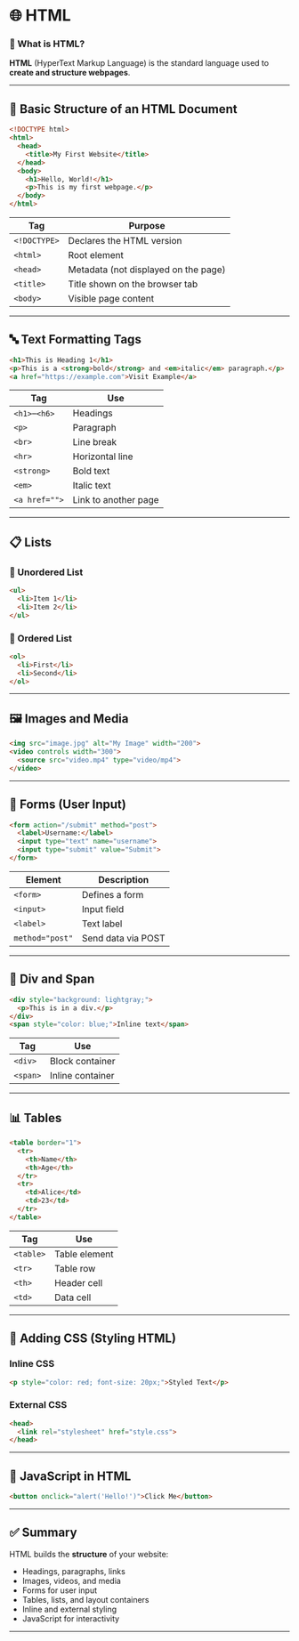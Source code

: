 # 🌐 HTML

### 📌 What is HTML?
**HTML** (HyperText Markup Language) is the standard language used to **create and structure webpages**.

---

## 🧱 Basic Structure of an HTML Document

```html
<!DOCTYPE html>
<html>
  <head>
    <title>My First Website</title>
  </head>
  <body>
    <h1>Hello, World!</h1>
    <p>This is my first webpage.</p>
  </body>
</html>
```

| Tag          | Purpose                               |
|---------------|----------------------------------------|
| `<!DOCTYPE>`  | Declares the HTML version              |
| `<html>`      | Root element                           |
| `<head>`      | Metadata (not displayed on the page)   |
| `<title>`     | Title shown on the browser tab         |
| `<body>`      | Visible page content                   |

---

## 🔤 Text Formatting Tags

```html
<h1>This is Heading 1</h1>
<p>This is a <strong>bold</strong> and <em>italic</em> paragraph.</p>
<a href="https://example.com">Visit Example</a>
```

| Tag        | Use                            |
|------------|---------------------------------|
| `<h1>`–`<h6>` | Headings                    |
| `<p>`      | Paragraph                      |
| `<br>`     | Line break                     |
| `<hr>`     | Horizontal line                |
| `<strong>` | Bold text                      |
| `<em>`     | Italic text                    |
| `<a href="">` | Link to another page       |

---

## 📋 Lists

### 🔹 Unordered List
```html
<ul>
  <li>Item 1</li>
  <li>Item 2</li>
</ul>
```

### 🔸 Ordered List
```html
<ol>
  <li>First</li>
  <li>Second</li>
</ol>
```

---

## 🖼️ Images and Media

```html
<img src="image.jpg" alt="My Image" width="200">
<video controls width="300">
  <source src="video.mp4" type="video/mp4">
</video>
```

---

## 🧾 Forms (User Input)

```html
<form action="/submit" method="post">
  <label>Username:</label>
  <input type="text" name="username">
  <input type="submit" value="Submit">
</form>
```

| Element          | Description            |
|------------------|------------------------|
| `<form>`         | Defines a form         |
| `<input>`        | Input field            |
| `<label>`        | Text label             |
| `method="post"`  | Send data via POST     |

---

## 🧩 Div and Span

```html
<div style="background: lightgray;">
  <p>This is in a div.</p>
</div>
<span style="color: blue;">Inline text</span>
```

| Tag     | Use                          |
|---------|------------------------------|
| `<div>` | Block container              |
| `<span>`| Inline container             |

---

## 📊 Tables

```html
<table border="1">
  <tr>
    <th>Name</th>
    <th>Age</th>
  </tr>
  <tr>
    <td>Alice</td>
    <td>23</td>
  </tr>
</table>
```

| Tag     | Use                  |
|---------|-----------------------|
| `<table>` | Table element       |
| `<tr>`    | Table row           |
| `<th>`    | Header cell         |
| `<td>`    | Data cell           |

---

## 🎨 Adding CSS (Styling HTML)

### Inline CSS
```html
<p style="color: red; font-size: 20px;">Styled Text</p>
```

### External CSS
```html
<head>
  <link rel="stylesheet" href="style.css">
</head>
```

---

## 🧠 JavaScript in HTML

```html
<button onclick="alert('Hello!')">Click Me</button>
```

---

## ✅ Summary

HTML builds the **structure** of your website:
- Headings, paragraphs, links
- Images, videos, and media
- Forms for user input
- Tables, lists, and layout containers
- Inline and external styling
- JavaScript for interactivity

---

